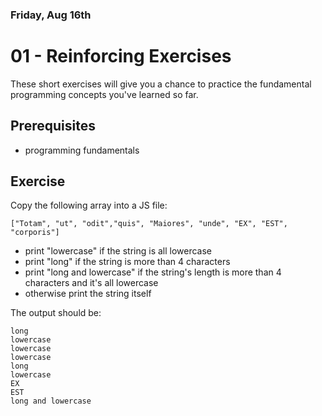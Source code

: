 ### Friday, Aug 16th
# 01 - Reinforcing Exercises

These short exercises will give you a chance to practice the fundamental programming concepts you've learned so far.

## Prerequisites
+ programming fundamentals

## Exercise

Copy the following array into a JS file:

    ["Totam", "ut", "odit","quis", "Maiores", "unde", "EX", "EST", "corporis"]

+ print "lowercase" if the string is all lowercase
+ print "long" if the string is more than 4 characters
+ print "long and lowercase" if the string's length is more than 4 characters and it's all lowercase
+ otherwise print the string itself

The output should be:

    long
    lowercase
    lowercase
    lowercase
    long
    lowercase
    EX
    EST
    long and lowercase
